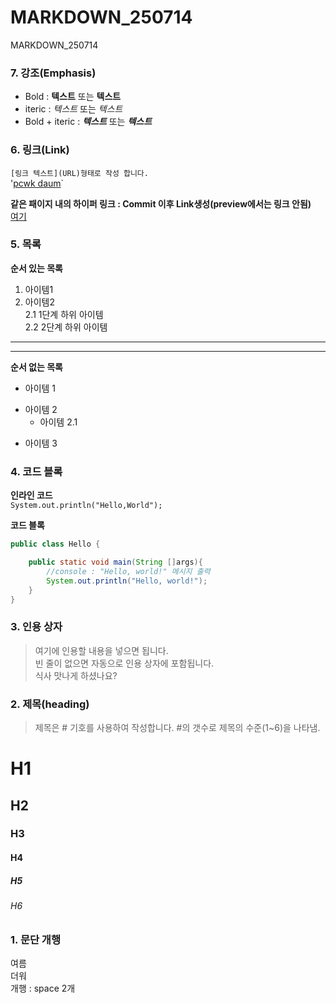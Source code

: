 # MARKDOWN_250714
MARKDOWN_250714

### 7. 강조(Emphasis)
- Bold : **텍스트** 또는 __텍스트__
- iteric : *텍스트* 또는 _텍스트_
- Bold + iteric : ***텍스트*** 또는 ___텍스트___


### 6. 링크(Link)
`[링크 텍스트](URL)형태로 작성 합니다.`   
'[pcwk daum](https://cafe.daum.net/pcwk)`

**같은 패이지 내의 하이퍼 링크 : Commit 이후 Link생성(preview에서는 링크 안됨)**  
[여기](#4-코드-블록)

### 5. 목록
**순서 있는 목록**
1. 아이템1
2. 아이템2  
   2.1 1단계 하위 아이템  
   2.2 2단계 하위 아이템
---
***
**순서 없는 목록**
+ 아이템 1  
- 아이템 2  
   - 아이템 2.1
* 아이템 3

### 4. 코드 블록
**인라인 코드**  
`System.out.println("Hello,World");`

**코드 블록**
```Java
public class Hello {

	public static void main(String []args){
		//console : "Hello, world!" 메시지 출력
		System.out.println("Hello, world!");
	}
}
```

### 3. 인용 상자
> 여기에 인용할 내용을 넣으면 됩니다.  
> 빈 줄이 없으면 자동으로 인용 상자에 포함됩니다.  
식사 맛나게 하셨나요?

### 2. 제목(heading)
> 제목은 # 기호를 사용하여 작성합니다. #의 갯수로 제목의 수준(1~6)을 나타냄.
# H1
## H2
### H3
#### H4
##### H5
###### H6

### 1. 문단 개행
여름   
더워  
개행 : space 2개  

